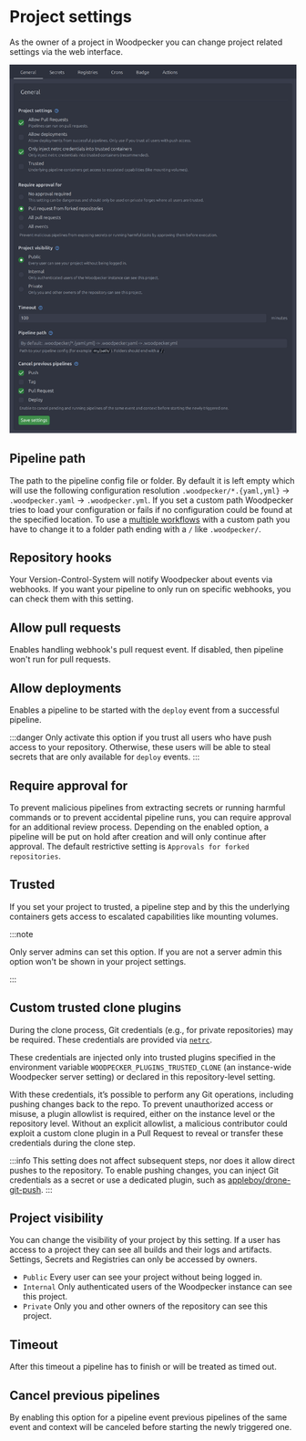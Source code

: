 # Project settings

As the owner of a project in Woodpecker you can change project related settings via the web interface.

![project settings](./project-settings.png)

## Pipeline path

The path to the pipeline config file or folder. By default it is left empty which will use the following configuration resolution `.woodpecker/*.{yaml,yml}` -> `.woodpecker.yaml` -> `.woodpecker.yml`. If you set a custom path Woodpecker tries to load your configuration or fails if no configuration could be found at the specified location. To use a [multiple workflows](./25-workflows.md) with a custom path you have to change it to a folder path ending with a `/` like `.woodpecker/`.

## Repository hooks

Your Version-Control-System will notify Woodpecker about events via webhooks. If you want your pipeline to only run on specific webhooks, you can check them with this setting.

## Allow pull requests

Enables handling webhook's pull request event. If disabled, then pipeline won't run for pull requests.

## Allow deployments

Enables a pipeline to be started with the `deploy` event from a successful pipeline.

:::danger
Only activate this option if you trust all users who have push access to your repository.
Otherwise, these users will be able to steal secrets that are only available for `deploy` events.
:::

## Require approval for

To prevent malicious pipelines from extracting secrets or running harmful commands or to prevent accidental pipeline runs, you can require approval for an additional review process. Depending on the enabled option, a pipeline will be put on hold after creation and will only continue after approval. The default restrictive setting is `Approvals for forked repositories`.

## Trusted

If you set your project to trusted, a pipeline step and by this the underlying containers gets access to escalated capabilities like mounting volumes.

:::note

Only server admins can set this option. If you are not a server admin this option won't be shown in your project settings.

:::

## Custom trusted clone plugins

During the clone process, Git credentials (e.g., for private repositories) may be required.
These credentials are provided via [`netrc`](https://everything.curl.dev/usingcurl/netrc.html).

These credentials are injected only into trusted plugins specified in the environment variable `WOODPECKER_PLUGINS_TRUSTED_CLONE` (an instance-wide Woodpecker server setting) or declared in this repository-level setting.

With these credentials, it’s possible to perform any Git operations, including pushing changes back to the repo.
To prevent unauthorized access or misuse, a plugin allowlist is required, either on the instance level or the repository level.
Without an explicit allowlist, a malicious contributor could exploit a custom clone plugin in a Pull Request to reveal or transfer these credentials during the clone step.

:::info
This setting does not affect subsequent steps, nor does it allow direct pushes to the repository.
To enable pushing changes, you can inject Git credentials as a secret or use a dedicated plugin, such as [appleboy/drone-git-push](https://woodpecker-ci.org/plugins/Git%20Push).
:::

## Project visibility

You can change the visibility of your project by this setting. If a user has access to a project they can see all builds and their logs and artifacts. Settings, Secrets and Registries can only be accessed by owners.

- `Public` Every user can see your project without being logged in.
- `Internal` Only authenticated users of the Woodpecker instance can see this project.
- `Private` Only you and other owners of the repository can see this project.

## Timeout

After this timeout a pipeline has to finish or will be treated as timed out.

## Cancel previous pipelines

By enabling this option for a pipeline event previous pipelines of the same event and context will be canceled before starting the newly triggered one.
